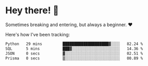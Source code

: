 # Hey there! 👋
Sometimes breaking and entering, but always a beginner. ❤️

Here's how I've been tracking:
<!--START_SECTION:waka-->

```txt
Python   29 mins         ████████████████████▓░░░░   82.24 %
SQL      5 mins          ███▓░░░░░░░░░░░░░░░░░░░░░   14.36 %
JSON     0 secs          ▓░░░░░░░░░░░░░░░░░░░░░░░░   02.51 %
Prisma   0 secs          ▒░░░░░░░░░░░░░░░░░░░░░░░░   00.89 %
```

<!--END_SECTION:waka-->
